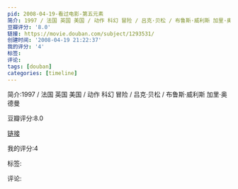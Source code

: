 ```yaml
---
pid: 2008-04-19-看过电影-第五元素
简介: 1997 / 法国 英国 美国 / 动作 科幻 冒险 / 吕克·贝松 / 布鲁斯·威利斯 加里·奥德曼
豆瓣评分: '8.0'
链接: https://movie.douban.com/subject/1293531/
创建时间: '2008-04-19 21:22:37'
我的评分: '4'
标签:
评论:
tags: [douban]
categories: [timeline]
---
```

简介:1997 / 法国 英国 美国 / 动作 科幻 冒险 / 吕克·贝松 / 布鲁斯·威利斯 加里·奥德曼

豆瓣评分:8.0

[链接](https://movie.douban.com/subject/1293531/)

我的评分:4

标签:

评论:


